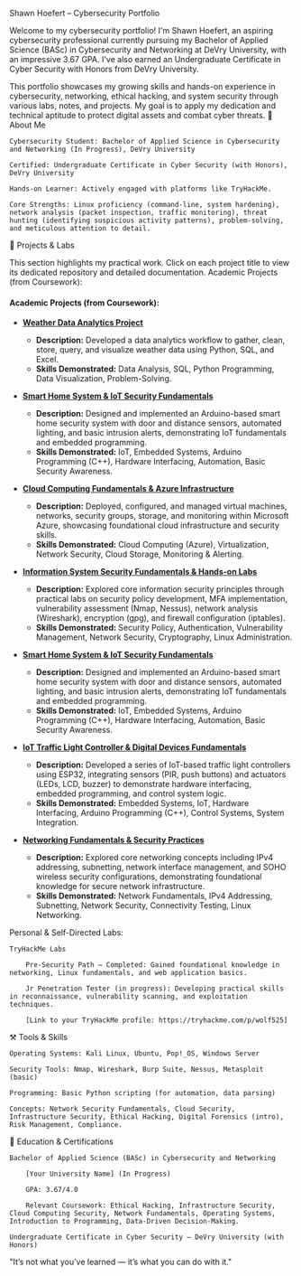 Shawn Hoefert – Cybersecurity Portfolio

Welcome to my cybersecurity portfolio! I'm Shawn Hoefert, an aspiring cybersecurity professional currently pursuing my Bachelor of Applied Science (BASc) in Cybersecurity and Networking at DeVry University, with an impressive 3.67 GPA. I've also earned an Undergraduate Certificate in Cyber Security with Honors from DeVry University.

This portfolio showcases my growing skills and hands-on experience in cybersecurity, networking, ethical hacking, and system security through various labs, notes, and projects. My goal is to apply my dedication and technical aptitude to protect digital assets and combat cyber threats.
🔐 About Me

    Cybersecurity Student: Bachelor of Applied Science in Cybersecurity and Networking (In Progress), DeVry University

    Certified: Undergraduate Certificate in Cyber Security (with Honors), DeVry University

    Hands-on Learner: Actively engaged with platforms like TryHackMe.

    Core Strengths: Linux proficiency (command-line, system hardening), network analysis (packet inspection, traffic monitoring), threat hunting (identifying suspicious activity patterns), problem-solving, and meticulous attention to detail.

🧪 Projects & Labs

This section highlights my practical work. Click on each project title to view its dedicated repository and detailed documentation.
Academic Projects (from Coursework):

#### **Academic Projects (from Coursework):**

* **[Weather Data Analytics Project](https://github.com/Shoefert7/weather-data-analytics-project)**
    * **Description:** Developed a data analytics workflow to gather, clean, store, query, and visualize weather data using Python, SQL, and Excel.
    * **Skills Demonstrated:** Data Analysis, SQL, Python Programming, Data Visualization, Problem-Solving.

* [**Smart Home System & IoT Security Fundamentals**](https://github.com/Shoefert7/smart-home-security-arduino)
    * **Description:** Designed and implemented an Arduino-based smart home security system with door and distance sensors, automated lighting, and basic intrusion alerts, demonstrating IoT fundamentals and embedded programming.
    * **Skills Demonstrated:** IoT, Embedded Systems, Arduino Programming (C++), Hardware Interfacing, Automation, Basic Security Awareness.

* [**Cloud Computing Fundamentals & Azure Infrastructure**](https://github.com/Shoefert7/azure-cloud-fundamentals)
    * **Description:** Deployed, configured, and managed virtual machines, networks, security groups, storage, and monitoring within Microsoft Azure, showcasing foundational cloud infrastructure and security skills.
    * **Skills Demonstrated:** Cloud Computing (Azure), Virtualization, Network Security, Cloud Storage, Monitoring & Alerting.

* [**Information System Security Fundamentals & Hands-on Labs**](https://github.com/Shoefert7/information-system-security-fundamentals)
    * **Description:** Explored core information security principles through practical labs on security policy development, MFA implementation, vulnerability assessment (Nmap, Nessus), network analysis (Wireshark), encryption (gpg), and firewall configuration (iptables).
    * **Skills Demonstrated:** Security Policy, Authentication, Vulnerability Management, Network Security, Cryptography, Linux Administration.

* [**Smart Home System & IoT Security Fundamentals**](https://github.com/Shoefert7/smart-home-security-arduino)
    * **Description:** Designed and implemented an Arduino-based smart home security system with door and distance sensors, automated lighting, and basic intrusion alerts, demonstrating IoT fundamentals and embedded programming.
    * **Skills Demonstrated:** IoT, Embedded Systems, Arduino Programming (C++), Hardware Interfacing, Automation, Basic Security Awareness.

* [**IoT Traffic Light Controller & Digital Devices Fundamentals**](https://github.com/Shoefert7/iot-traffic-controller)
    * **Description:** Developed a series of IoT-based traffic light controllers using ESP32, integrating sensors (PIR, push buttons) and actuators (LEDs, LCD, buzzer) to demonstrate hardware interfacing, embedded programming, and control system logic.
    * **Skills Demonstrated:** Embedded Systems, IoT, Hardware Interfacing, Arduino Programming (C++), Control Systems, System Integration.

* [**Networking Fundamentals & Security Practices**](https://github.com/Shoefert7/networking-fundamentals-security)
    * **Description:** Explored core networking concepts including IPv4 addressing, subnetting, network interface management, and SOHO wireless security configurations, demonstrating foundational knowledge for secure network infrastructure.
    * **Skills Demonstrated:** Network Fundamentals, IPv4 Addressing, Subnetting, Network Security, Connectivity Testing, Linux Networking.


Personal & Self-Directed Labs:

    TryHackMe Labs

        Pre-Security Path – Completed: Gained foundational knowledge in networking, Linux fundamentals, and web application basics.

        Jr Penetration Tester (in progress): Developing practical skills in reconnaissance, vulnerability scanning, and exploitation techniques.

        [Link to your TryHackMe profile: https://tryhackme.com/p/wolf525]
  
⚒️ Tools & Skills

    Operating Systems: Kali Linux, Ubuntu, Pop!_OS, Windows Server

    Security Tools: Nmap, Wireshark, Burp Suite, Nessus, Metasploit (basic)

    Programming: Basic Python scripting (for automation, data parsing)

    Concepts: Network Security Fundamentals, Cloud Security, Infrastructure Security, Ethical Hacking, Digital Forensics (intro), Risk Management, Compliance.

📄 Education & Certifications

    Bachelor of Applied Science (BASc) in Cybersecurity and Networking

        [Your University Name] (In Progress)

        GPA: 3.67/4.0

        Relevant Coursework: Ethical Hacking, Infrastructure Security, Cloud Computing Security, Network Fundamentals, Operating Systems, Introduction to Programming, Data-Driven Decision-Making.

    Undergraduate Certificate in Cyber Security – DeVry University (with Honors)

"It’s not what you’ve learned — it’s what you can do with it."
